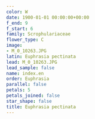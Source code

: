 ```yaml
---
color: W
date: 1900-01-01 00:00:00+00:00
f_end: 9
f_start: 6
family: Scrophulariaceae
flower_type: C
image:
- M_0_10263.JPG
latin: Euphrasia pectinata
lead: M_0_10263.JPG
lead_sample: false
name: index.en
order: Euphrasia
parallel: false
petals: 5
petals_joined: false
star_shape: false
title: Euphrasia pectinata
---
```


